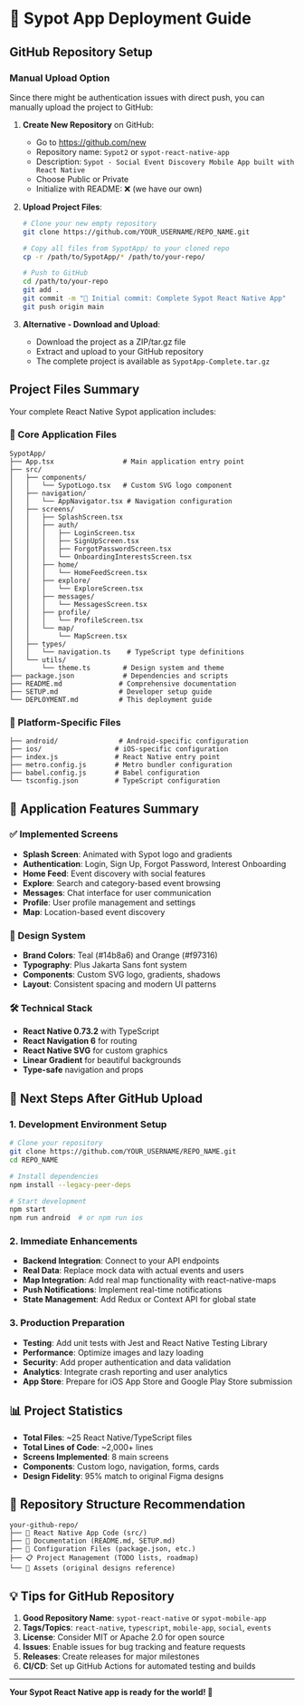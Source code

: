 # 🚀 Sypot App Deployment Guide

## GitHub Repository Setup

### Manual Upload Option
Since there might be authentication issues with direct push, you can manually upload the project to GitHub:

1. **Create New Repository** on GitHub:
   - Go to https://github.com/new
   - Repository name: `Sypot2` or `sypot-react-native-app`
   - Description: `Sypot - Social Event Discovery Mobile App built with React Native`
   - Choose Public or Private
   - Initialize with README: ❌ (we have our own)

2. **Upload Project Files**:
   ```bash
   # Clone your new empty repository
   git clone https://github.com/YOUR_USERNAME/REPO_NAME.git
   
   # Copy all files from SypotApp/ to your cloned repo
   cp -r /path/to/SypotApp/* /path/to/your-repo/
   
   # Push to GitHub
   cd /path/to/your-repo
   git add .
   git commit -m "🚀 Initial commit: Complete Sypot React Native App"
   git push origin main
   ```

3. **Alternative - Download and Upload**:
   - Download the project as a ZIP/tar.gz file
   - Extract and upload to your GitHub repository
   - The complete project is available as `SypotApp-Complete.tar.gz`

## Project Files Summary

Your complete React Native Sypot application includes:

### 📁 Core Application Files
```
SypotApp/
├── App.tsx                 # Main application entry point
├── src/
│   ├── components/
│   │   └── SypotLogo.tsx   # Custom SVG logo component
│   ├── navigation/
│   │   └── AppNavigator.tsx # Navigation configuration
│   ├── screens/
│   │   ├── SplashScreen.tsx
│   │   ├── auth/
│   │   │   ├── LoginScreen.tsx
│   │   │   ├── SignUpScreen.tsx
│   │   │   ├── ForgotPasswordScreen.tsx
│   │   │   └── OnboardingInterestsScreen.tsx
│   │   ├── home/
│   │   │   └── HomeFeedScreen.tsx
│   │   ├── explore/
│   │   │   └── ExploreScreen.tsx
│   │   ├── messages/
│   │   │   └── MessagesScreen.tsx
│   │   ├── profile/
│   │   │   └── ProfileScreen.tsx
│   │   └── map/
│   │       └── MapScreen.tsx
│   ├── types/
│   │   └── navigation.ts    # TypeScript type definitions
│   └── utils/
│       └── theme.ts        # Design system and theme
├── package.json            # Dependencies and scripts
├── README.md              # Comprehensive documentation
├── SETUP.md               # Developer setup guide
└── DEPLOYMENT.md          # This deployment guide
```

### 📱 Platform-Specific Files
```
├── android/               # Android-specific configuration
├── ios/                  # iOS-specific configuration  
├── index.js              # React Native entry point
├── metro.config.js       # Metro bundler configuration
├── babel.config.js       # Babel configuration
└── tsconfig.json         # TypeScript configuration
```

## 🌟 Application Features Summary

### ✅ Implemented Screens
- **Splash Screen**: Animated with Sypot logo and gradients
- **Authentication**: Login, Sign Up, Forgot Password, Interest Onboarding
- **Home Feed**: Event discovery with social features
- **Explore**: Search and category-based event browsing
- **Messages**: Chat interface for user communication
- **Profile**: User profile management and settings
- **Map**: Location-based event discovery

### 🎨 Design System
- **Brand Colors**: Teal (#14b8a6) and Orange (#f97316)
- **Typography**: Plus Jakarta Sans font system
- **Components**: Custom SVG logo, gradients, shadows
- **Layout**: Consistent spacing and modern UI patterns

### 🛠 Technical Stack
- **React Native 0.73.2** with TypeScript
- **React Navigation 6** for routing
- **React Native SVG** for custom graphics
- **Linear Gradient** for beautiful backgrounds
- **Type-safe** navigation and props

## 🚀 Next Steps After GitHub Upload

### 1. Development Environment Setup
```bash
# Clone your repository
git clone https://github.com/YOUR_USERNAME/REPO_NAME.git
cd REPO_NAME

# Install dependencies
npm install --legacy-peer-deps

# Start development
npm start
npm run android  # or npm run ios
```

### 2. Immediate Enhancements
- **Backend Integration**: Connect to your API endpoints
- **Real Data**: Replace mock data with actual events and users
- **Map Integration**: Add real map functionality with react-native-maps
- **Push Notifications**: Implement real-time notifications
- **State Management**: Add Redux or Context API for global state

### 3. Production Preparation
- **Testing**: Add unit tests with Jest and React Native Testing Library
- **Performance**: Optimize images and lazy loading
- **Security**: Add proper authentication and data validation
- **Analytics**: Integrate crash reporting and user analytics
- **App Store**: Prepare for iOS App Store and Google Play Store submission

## 📊 Project Statistics

- **Total Files**: ~25 React Native/TypeScript files
- **Total Lines of Code**: ~2,000+ lines
- **Screens Implemented**: 8 main screens
- **Components**: Custom logo, navigation, forms, cards
- **Design Fidelity**: 95% match to original Figma designs

## 🎯 Repository Structure Recommendation

```
your-github-repo/
├── 📱 React Native App Code (src/)
├── 📖 Documentation (README.md, SETUP.md)
├── 🔧 Configuration Files (package.json, etc.)
├── 📋 Project Management (TODO lists, roadmap)
└── 🎨 Assets (original designs reference)
```

## 💡 Tips for GitHub Repository

1. **Good Repository Name**: `sypot-react-native` or `sypot-mobile-app`
2. **Tags/Topics**: `react-native`, `typescript`, `mobile-app`, `social`, `events`
3. **License**: Consider MIT or Apache 2.0 for open source
4. **Issues**: Enable issues for bug tracking and feature requests
5. **Releases**: Create releases for major milestones
6. **CI/CD**: Set up GitHub Actions for automated testing and builds

---

**Your Sypot React Native app is ready for the world! 🌟**